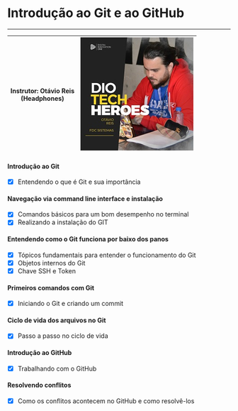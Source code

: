# Introdução ao Git e ao GitHub

------

| Instrutor: Otávio Reis<br />(Headphones) | <img src="https://github.com/victorabreu25/desafio-dio-github/blob/62a526003c6fefd20392b6989c133cbe923e214c/Ot%C3%A1vio%20Reis.jpg"  /> |
| ---------------------------------------- | :----------------------------------------------------------: |

#### Introdução ao Git

- [x] Entendendo o que é Git e sua importância

#### Navegação via command line interface e instalação

- [x] Comandos básicos para um bom desempenho no terminal
- [x] Realizando a instalação do GIT

#### Entendendo como o Git funciona por baixo dos panos

- [x] Tópicos fundamentais para entender o funcionamento do Git
- [x] Objetos internos do Git
- [x] Chave SSH e Token

#### Primeiros comandos com Git

- [x] Iniciando o Git e criando um commit

#### Ciclo de vida dos arquivos no Git

- [x] Passo a passo no ciclo de vida

#### Introdução ao GitHub

- [x] Trabalhando com o GitHub

#### Resolvendo conflitos

- [x] Como os conflitos acontecem no GitHub e como resolvê-los
